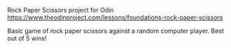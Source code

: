 Rock Paper Scissors project for Odin https://www.theodinproject.com/lessons/foundations-rock-paper-scissors

Basic game of rock paper scissors against a random computer player. Best out of 5 wins!